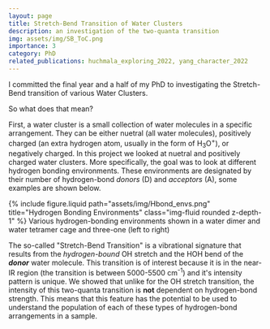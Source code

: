 ```yaml
---
layout: page
title: Stretch-Bend Transition of Water Clusters
description: an investigation of the two-quanta transition
img: assets/img/SB_ToC.png
importance: 3
category: PhD
related_publications: huchmala_exploring_2022, yang_character_2022
---
```


I committed the final year and a half of my PhD to investigating the Stretch-Bend transition of various Water Clusters. 

So what does that mean? 

First, a water cluster is a small collection of water molecules in a specific arrangement. They can be either nuetral (all water molecules), positively charged (an extra hydrogen atom, usually in the form of H<sub>3</sub>O<sup>+</sup>), or negatively charged. In this project we looked at nuetral and positively charged water clusters. More specifically, the goal was to look at different hydrogen bonding environments. These environments are designated by their number of hydrogen-bond _donors_ (D) and _acceptors_ (A), some examples are shown below. 

{% include figure.liquid path="assets/img/Hbond_envs.png" title="Hydrogen Bonding Environments" class="img-fluid rounded z-depth-1" %}
Various hydrogen-bonding environments shown in a water dimer and water tetramer cage and three-one (left to right)

The so-called "Stretch-Bend Transition" is a vibrational signature that results from the _hydrogen-bound_ OH stretch and the HOH bend of the _**donor**_ water molecule. This transition is of interest because it is in the near-IR region (the transition is between 5000-5500 cm<sup>-1</sup>) and it's intensity pattern is unique. We showed that unlike for the OH stretch transition, the intensity of this two-quanta transition is **not** dependent on hydrogen-bond strength. This means that this feature has the potential to be used to understand the population of each of these types of hydrogen-bond arrangements in a sample. 
